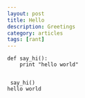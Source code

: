 ```yaml
---
layout: post
title: Hello
description: Greetings
category: articles
tags: [rant]
---
```


    def say_hi():
        print "hello world"
     

     say_hi()
    hello world

